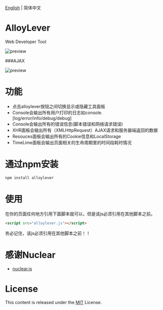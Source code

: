 [English](https://github.com/AlloyTeam/AlloyLever) | 简体中文

# AlloyLever

Web Developer Tool

![preview](http://alloyteam.github.io/AlloyLever/asset/alloylever2.png)

###AJAX

![preview](http://alloyteam.github.io/AlloyLever/asset/alloylever3.png)

# 功能

* 点击alloylever按钮之间切换显示或隐藏工具面板
* Console会输出所有用户打印的日志如console.[log/error/info/debug/debug]
* Console会输出所有的错误信息(脚本错误和网络请求错误)
* XHR面板会输出所有（XMLHttpRequest）AJAX请求和服务器端返回的数据
* Resouces面板会输出所有的Cookie信息和LocalStorage
* TimeLime面板会输出页面相关的生命周期里的时间段耗时情况

# 通过npm安装

```html
npm install alloylever
```
# 使用 

在你的页面任何地方引用下面脚本就可以，但是该js必须引用在其他脚本之前。

```html
<script src="alloylever.js"></script>
```

务必记住，该js必须引用在其他脚本之前！！

# 感谢Nuclear
* [nuclear.js](https://github.com/AlloyTeam/Nuclear)

# License
This content is released under the [MIT](http://opensource.org/licenses/MIT) License.

